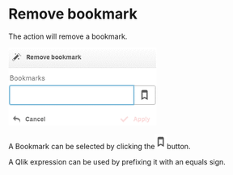 # Remove bookmark

The action will remove a bookmark.

![](../.gitbook/assets/image%20%2897%29.png)

A Bookmark can be selected by clicking the![](../.gitbook/assets/image%20%2844%29.png)button.

A Qlik expression can be used by prefixing it with an equals sign.

